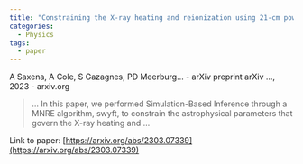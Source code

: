 ```yaml
---
title: "Constraining the X-ray heating and reionization using 21-cm power spectra with Marginal Neural Ratio Estimation"
categories:
  - Physics
tags:
  - paper
---
```

A Saxena, A Cole, S Gazagnes, PD Meerburg… - arXiv preprint arXiv …, 2023 - arxiv.org

>… In this paper, we performed Simulation-Based Inference through a MNRE algorithm, swyft, to constrain the astrophysical parameters that govern the X-ray heating and …

Link to paper: [https://arxiv.org/abs/2303.07339](https://arxiv.org/abs/2303.07339)
